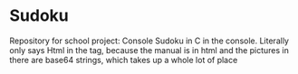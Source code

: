 # Sudoku
Repository for school project: Console Sudoku in C in the console.
Literally only says Html in the tag, because the manual is in html and the pictures in there are base64 strings, which takes up a whole lot of place
